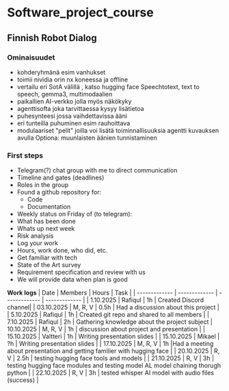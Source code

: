 # Software_project_course
## Finnish Robot Dialog

### Ominaisuudet
- kohderyhmänä esim vanhukset
- toimii nividia orin nx koneessa ja offline
- vertailu eri SotA välillä , katso hugging face
Speechtotext, text to speech, gemma3, multimodaalien
- paikallien AI-verkko jolla myös näkökyky
- agenttisofta joka tarvittaessa kysyy lisätietoa 
- puhesynteesi jossa vaihdettavissa ääni
- eri tunteilla puhuminen esim rauhoittava
- modulaariset "pelit" joilla voi lisätä toiminnallisuuksia agentti kuvauksen avulla
Optiona: muunlaisten äänien tunnistaminen <yskii>  


### First steps
- Telegram(?) chat group with me to direct communication
- Timeline and gates (deadlines)
- Roles in the group
- Found a github repository for:
  - Code
  - Documentation
- Weekly status on Friday of (to telegram):
- What has been done
- Whats up next week
- Risk analysis
- Log your work
- Hours, work done, who did, etc.
- Get familiar with tech
- State of the Art survey
- Requirement specification and review with us
- We will provide  data when plan is good



**Work logs**
| Date  | Members | Hours | Task |
| ------------- | ------------- | ------------- | ------------- |
| 1.10.2025 | Rafiqul | 1h | Created Discord channel|
| 03.10.2025 | M, R, V | 0.5h | Had a discussion about this project |
| 5.10.2025 | Rafiqul | 1h | Created git repo and shared to all members |
| 7.10.2025 | Rafiqul | 2h | Gathering knowledge about the project subject
| 10.10.2025 | M, R, V | 1h | discussion about project and presentation |
| 15.10.2025 | Valtteri | 1h | Writing presentation slides |
| 15.10.2025 | Mikael | ?h | Writing presentation slides |
| 17.10.2025 | M, R, V | 1h |Had a meeting about presentation and getting familier with hugging face |
| 20.10.2025 | R, V | 2.5h | testing hugging face tools and models |
| 21.10.2025 | R, V | 3h | testing hugging face modules and testing model AL model chaining thorugh python |
| 22.10.2025 | R, V | 3h | tested whisper AI model with audio files (success) |

